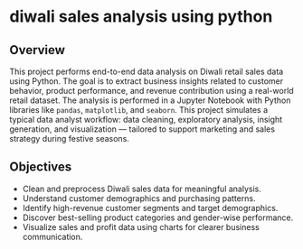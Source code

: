 # diwali sales analysis using python
## Overview

This project performs end-to-end data analysis on Diwali retail sales data using Python. The goal is to extract business insights related to customer behavior, product performance, and revenue contribution using a real-world retail dataset. The analysis is performed in a Jupyter Notebook with Python libraries like `pandas`, `matplotlib`, and `seaborn`. This project simulates a typical data analyst workflow: data cleaning, exploratory analysis, insight generation, and visualization — tailored to support marketing and sales strategy during festive seasons.


## Objectives

- Clean and preprocess Diwali sales data for meaningful analysis.
- Understand customer demographics and purchasing patterns.
- Identify high-revenue customer segments and target demographics.
- Discover best-selling product categories and gender-wise performance.
- Visualize sales and profit data using charts for clearer business communication.


  




